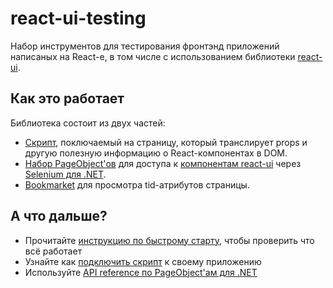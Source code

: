 # react-ui-testing #

Набор инструментов для тестирования фронтэнд приложений написаных на React-е, в том числе с использованием библиотеки
[react-ui](https://github.com/skbkontur/retail-ui).

## Как это работает ## 

Библиотека состоит из двух частей:

* [Скрипт](#/expose-tids-to-dom), поключаемый на страницу, который транслирует props и другую полезную информацию о React-компонентах в DOM.
* [Набор PageObject'ов](#/page-objects-dot-net) для доступа к [компонентам react-ui](https://github.com/skbkontur/retail-ui) через [Selenium для .NET](http://www.seleniumhq.org/docs/03_webdriver.jsp#c).
* [Bookmarket](#/bookmarklet) для просмотра tid-атрибутов страницы.

## А что дальше?

* Прочитайте [инструкцию по быстрому старту](#/quick-start), чтобы проверить что всё работает
* Узнайте как [подключить скрипт](#/expose-tids-to-dom) к своему приложению
* Используйте [API reference по PageObject'ам для .NET](#/page-objects-dot-net)
